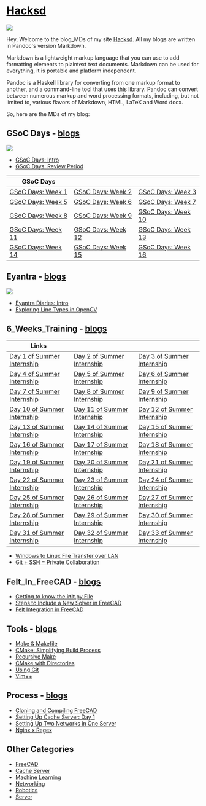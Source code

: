<h1>
<a href="https://hacksd.wordpress.com/" style="color:#000000">Hacksd</a>
</h1>


<p align="centre">
	<a href="https://hacksd.wordpress.com/">
		<img src="https://image.cnbcfm.com/api/v1/image/101614672-176217375.jpg?v=1532564498&w=1600&h=900">
	</a>
</p>

Hey, Welcome to the blog_MDs of my site [Hacksd](https://hacksd.wordpress.com/). All my blogs are written in Pandoc's version Markdown.

Markdown is a lightweight markup language that you can use to add formatting elements to plaintext text documents. Markdown can be used for everything, it is portable and platform independent.

Pandoc is a Haskell library for converting from one markup format to another, and a command-line tool that uses this library. Pandoc can convert between numerous markup and word processing formats, including, but not limited to, various flavors of Markdown, HTML, LaTeX and Word docx.

So, here are the MDs of my blog:

## GSoC Days - [blogs](https://hacksd.wordpress.com/category/gsoc/)

<p align="centre">
	<a href="https://hacksd.wordpress.com/category/gsoc/">
		<img src="https://cdn-media-1.freecodecamp.org/images/dQWqLEerkgkz8Gu89J3gUymNppjOy2ZscfM4">
	</a>
</p>


 - [GSoC Days: Intro](https://hacksd.wordpress.com/2020/07/22/gsoc-days-intro/)
 - [GSoC Days: Review Period](https://hacksd.wordpress.com/2020/07/24/gsoc-days-review-period/)

| GSoC Days |   |   |
|---|---|---|
| [GSoC Days: Week 1](https://hacksd.wordpress.com/2020/07/25/gsoc-days-week-1/) | [GSoC Days: Week 2](https://hacksd.wordpress.com/2020/07/27/gsoc-days-week-2/) | [GSoC Days: Week 3](https://hacksd.wordpress.com/2020/07/29/gsoc-days-week-3/) |
| [GSoC Days: Week 5](https://hacksd.wordpress.com/2020/07/31/gsoc-days-week-5/) | [GSoC Days: Week 6](https://hacksd.wordpress.com/2020/08/01/gsoc-days-week-6/) | [GSoC Days: Week 7](https://hacksd.wordpress.com/2020/08/03/gsoc-days-week-7/) |
| [GSoC Days: Week 8](https://hacksd.wordpress.com/2020/08/03/gsoc-days-week-8/) | [GSoC Days: Week 9](https://hacksd.wordpress.com/2020/08/04/gsoc-days-week-9/) | [GSoC Days: Week 10](https://hacksd.wordpress.com/2020/08/11/gsoc-days-week-10/) |
| [GSoC Days: Week 11](https://hacksd.wordpress.com/2020/08/16/gsoc-days-week-11/) | [GSoC Days: Week 12](https://hacksd.wordpress.com/2020/08/22/gsoc-days-week-12/) | [GSoC Days: Week 13](https://hacksd.wordpress.com/2020/08/24/gsoc-days-week-13/) |
| [GSoC Days: Week 14](https://hacksd.wordpress.com/2020/08/25/gsoc-days-week-14/) | [GSoC Days: Week 15](https://hacksd.wordpress.com/2020/08/26/gsoc-days-week-15/) | [GSoC Days: Week 16](https://hacksd.wordpress.com/2020/08/27/gsoc-days-week-16/) |

## Eyantra - [blogs](https://hacksd.wordpress.com/category/eyantra/)

<p align="centre">
	<a href="https://hacksd.wordpress.com/category/eyantra/">
		<img src="https://eyic.e-yantra.org/img/eYantra_logo_whitetext.png">
	</a>
</p>

 - [Eyantra Diaries: Intro](https://hacksd.wordpress.com/2020/03/19/eyantra-diaries-intro/)
 - [Exploring Line Types in OpenCV](https://hacksd.wordpress.com/2020/03/20/exploring-line-types-in-opencv/)

## 6_Weeks_Training - [blogs](https://hacksd.wordpress.com/category/networking/6_weeks_training/)

| Links  |   |   |
|---|---|---|
| [Day 1 of Summer Internship](https://hacksd.wordpress.com/2019/06/05/day-1-of-summer-internship/) | [Day 2 of Summer Internship](https://hacksd.wordpress.com/2019/06/05/day-2-of-summer-internship/) | [Day 3 of Summer Internship](https://hacksd.wordpress.com/2019/06/08/day-3-of-summer-internship/) |
| [Day 4 of Summer Internship](https://hacksd.wordpress.com/2019/06/08/day-4-of-summer-internship/) | [Day 5 of Summer Internship](https://hacksd.wordpress.com/2019/06/10/day-5-of-summer-internship/) | [Day 6 of Summer Internship](https://hacksd.wordpress.com/2019/06/11/day-6-of-summer-internship/)
| [Day 7 of Summer Internship](https://hacksd.wordpress.com/2019/06/12/day-7-of-summer-internship/) | [Day 8 of Summer Internship](https://hacksd.wordpress.com/2019/06/13/day-8-of-summer-internship/) | [Day 9 of Summer Internship](https://hacksd.wordpress.com/2019/06/14/day-9-of-summer-internship/) |
| [Day 10 of Summer Internship](https://hacksd.wordpress.com/2019/06/16/day-10-of-summer-internship/) | [Day 11 of Summer Internship](https://hacksd.wordpress.com/2019/06/18/day-11-of-summer-internship/) | [Day 12 of Summer Internship](https://hacksd.wordpress.com/2019/06/19/day-12-of-summer-internship/) |
| [Day 13 of Summer Internship](https://hacksd.wordpress.com/2019/06/20/day-13-of-summer-internship/) | [Day 14 of Summer Internship](https://hacksd.wordpress.com/2019/06/21/day-14-of-summer-internship/) | [Day 15 of Summer Internship](https://hacksd.wordpress.com/2019/06/22/day-15-of-summer-internship/) |
| [Day 16 of Summer Internship](https://hacksd.wordpress.com/2019/06/24/day-16-of-summer-internship/) | [Day 17 of Summer Internship](https://hacksd.wordpress.com/2019/06/25/day-17-of-summer-internship/) | [Day 18 of Summer Internship](https://hacksd.wordpress.com/2019/06/26/day-18-of-summer-internship/) |
| [Day 19 of Summer Internship](https://hacksd.wordpress.com/2019/06/27/day-19-of-summer-internship/) | [Day 20 of Summer Internship](https://hacksd.wordpress.com/2019/06/28/day-20-of-summer-internship/) | [Day 21 of Summer Internship](https://hacksd.wordpress.com/2019/06/29/day-21-of-summer-internship/) |
| [Day 22 of Summer Internship](https://hacksd.wordpress.com/2019/07/02/day-22-of-summer-internship/) | [Day 23 of Summer Internship](https://hacksd.wordpress.com/2019/07/03/day-23-of-summer-internship/) | [Day 24 of Summer Internship](https://hacksd.wordpress.com/2019/07/04/day-24-of-summer-internship/) |
| [Day 25 of Summer Internship](https://hacksd.wordpress.com/2019/07/05/day-25-of-summer-internship/) | [Day 26 of Summer Internship](https://hacksd.wordpress.com/2019/07/06/day-26-of-summer-internship/) | [Day 27 of Summer Internship](https://hacksd.wordpress.com/2019/07/07/day-27-of-summer-internship/) |
| [Day 28 of Summer Internship](https://hacksd.wordpress.com/2019/07/08/day-28-of-summer-internship/) | [Day 29 of Summer Internship](https://hacksd.wordpress.com/2019/07/09/day-29-of-summer-internship/) | [Day 30 of Summer Internship](https://hacksd.wordpress.com/2019/07/10/day-30-of-summer-internship/) |
| [Day 31 of Summer Internship](https://hacksd.wordpress.com/2019/07/11/day-31-of-summer-internship/) | [Day 32 of Summer Internship](https://hacksd.wordpress.com/2019/07/12/day-32-of-summer-internship/) | [Day 33 of Summer Internship](https://hacksd.wordpress.com/2019/07/17/468/) |

 - [Windows to Linux File Transfer over LAN](https://hacksd.wordpress.com/2019/06/07/windows-to-linux-file-transfer-over-lan/)
 - [Git + SSH = Private Collaboration](https://hacksd.wordpress.com/2019/06/10/git-ssh-private-collaboration/)

## Felt_In_FreeCAD - [blogs](https://hacksd.wordpress.com/category/felt_in_freecad/)

 - [Getting to know the __init__.py File](https://hacksd.wordpress.com/2019/05/05/getting-to-know-the-__init__-py-file/)
 - [Steps to Include a New Solver in FreeCAD](https://hacksd.wordpress.com/2019/04/13/steps-to-include-a-new-solver-in-freecad/)
 - [Felt Integration in FreeCAD](https://hacksd.wordpress.com/2019/04/04/felt-integration-in-freecad/)

## Tools - [blogs](https://hacksd.wordpress.com/category/tools/)

 - [Make & Makefile](https://hacksd.wordpress.com/2018/06/19/make/)
 - [CMake: Simplifying Build Process](https://hacksd.wordpress.com/2018/07/20/cmake/)
 - [Recursive Make](https://hacksd.wordpress.com/2018/07/26/recursive-make/)
 - [CMake with Directories](https://hacksd.wordpress.com/2018/08/09/cmake-with-directories/) 
 - [Using Git](https://hacksd.wordpress.com/2019/02/28/using-git/)
 - [Vim++](https://hacksd.wordpress.com/2019/06/20/vim/)

## Process - [blogs](https://hacksd.wordpress.com/category/process/)

 - [Cloning and Compiling FreeCAD](https://hacksd.wordpress.com/2018/06/03/cloning-and-compiling-freecad/)
 - [Setting Up Cache Server: Day 1](https://hacksd.wordpress.com/2018/10/23/setting-up-cache-server-day-1/)
 - [Setting Up Two Networks in One Server](https://hacksd.wordpress.com/2019/01/17/setting-up-two-networks-in-one-server/)
 - [Nginx x Regex](https://hacksd.wordpress.com/2020/03/21/nginx-x-regex/)
 
## Other Categories

 - [FreeCAD](https://hacksd.wordpress.com/category/freecad/)
 - [Cache Server](https://hacksd.wordpress.com/category/cache-server/)
 - [Machine Learning](https://hacksd.wordpress.com/category/machine-learning/)
 - [Networking](https://hacksd.wordpress.com/category/networking/)
 - [Robotics](https://hacksd.wordpress.com/category/robotics/)
 - [Server](https://hacksd.wordpress.com/category/server/)

